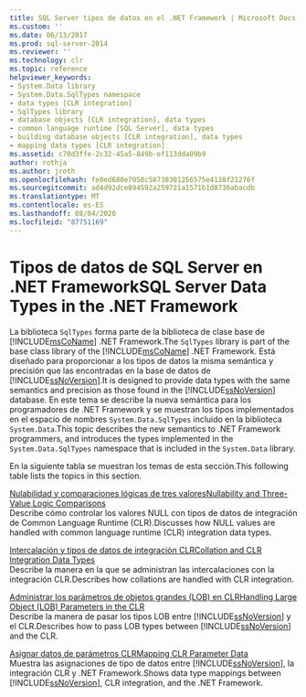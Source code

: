 ```yaml
---
title: SQL Server tipos de datos en el .NET Framework | Microsoft Docs
ms.custom: ''
ms.date: 06/13/2017
ms.prod: sql-server-2014
ms.reviewer: ''
ms.technology: clr
ms.topic: reference
helpviewer_keywords:
- System.Data library
- System.Data.SqlTypes namespace
- data types [CLR integration]
- SqlTypes library
- database objects [CLR integration], data types
- common language runtime [SQL Server], data types
- building database objects [CLR integration], data types
- mapping data types [CLR integration]
ms.assetid: c70d3ffe-2c32-45a5-849b-ef113dda09b9
author: rothja
ms.author: jroth
ms.openlocfilehash: fe0ed680e7050c58738301256575e4138f21276f
ms.sourcegitcommit: ad4d92dce894592a259721a1571b1d8736abacdb
ms.translationtype: MT
ms.contentlocale: es-ES
ms.lasthandoff: 08/04/2020
ms.locfileid: "87751169"
---
```

# <a name="sql-server-data-types-in-the-net-framework"></a><span data-ttu-id="9436c-102">Tipos de datos de SQL Server en .NET Framework</span><span class="sxs-lookup"><span data-stu-id="9436c-102">SQL Server Data Types in the .NET Framework</span></span>
  <span data-ttu-id="9436c-103">La biblioteca `SqlTypes` forma parte de la biblioteca de clase base de [!INCLUDE[msCoName](../../includes/msconame-md.md)] .NET Framework.</span><span class="sxs-lookup"><span data-stu-id="9436c-103">The `SqlTypes` library is part of the base class library of the [!INCLUDE[msCoName](../../includes/msconame-md.md)] .NET Framework.</span></span> <span data-ttu-id="9436c-104">Está diseñado para proporcionar a los tipos de datos la misma semántica y precisión que las encontradas en la base de datos de [!INCLUDE[ssNoVersion](../../includes/ssnoversion-md.md)].</span><span class="sxs-lookup"><span data-stu-id="9436c-104">It is designed to provide data types with the same semantics and precision as those found in the [!INCLUDE[ssNoVersion](../../includes/ssnoversion-md.md)] database.</span></span> <span data-ttu-id="9436c-105">En este tema se describe la nueva semántica para los programadores de .NET Framework y se muestran los tipos implementados en el espacio de nombres `System.Data.SqlTypes` incluido en la biblioteca `System.Data`.</span><span class="sxs-lookup"><span data-stu-id="9436c-105">This topic describes the new semantics to .NET Framework programmers, and introduces the types implemented in the `System.Data.SqlTypes` namespace that is included in the `System.Data` library.</span></span>  
  
 <span data-ttu-id="9436c-106">En la siguiente tabla se muestran los temas de esta sección.</span><span class="sxs-lookup"><span data-stu-id="9436c-106">This following table lists the topics in this section.</span></span>  
  
 [<span data-ttu-id="9436c-107">Nulabilidad y comparaciones lógicas de tres valores</span><span class="sxs-lookup"><span data-stu-id="9436c-107">Nullability and Three-Value Logic Comparisons</span></span>](nullability-and-three-value-logic-comparisons.md)  
 <span data-ttu-id="9436c-108">Describe cómo controlar los valores NULL con tipos de datos de integración de Common Language Runtime (CLR).</span><span class="sxs-lookup"><span data-stu-id="9436c-108">Discusses how NULL values are handled with common language runtime (CLR) integration data types.</span></span>  
  
 [<span data-ttu-id="9436c-109">Intercalación y tipos de datos de integración CLR</span><span class="sxs-lookup"><span data-stu-id="9436c-109">Collation and CLR Integration Data Types</span></span>](collation-and-clr-integration-data-types.md)  
 <span data-ttu-id="9436c-110">Describe la manera en la que se administran las intercalaciones con la integración CLR.</span><span class="sxs-lookup"><span data-stu-id="9436c-110">Describes how collations are handled with CLR integration.</span></span>  
  
 [<span data-ttu-id="9436c-111">Administrar los parámetros de objetos grandes &#40;LOB&#41; en CLR</span><span class="sxs-lookup"><span data-stu-id="9436c-111">Handling Large Object &#40;LOB&#41; Parameters in the CLR</span></span>](handling-large-object-lob-parameters-in-the-clr.md)  
 <span data-ttu-id="9436c-112">Describe la manera de pasar los tipos LOB entre [!INCLUDE[ssNoVersion](../../includes/ssnoversion-md.md)] y el CLR.</span><span class="sxs-lookup"><span data-stu-id="9436c-112">Describes how to pass LOB types between [!INCLUDE[ssNoVersion](../../includes/ssnoversion-md.md)] and the CLR.</span></span>  
  
 [<span data-ttu-id="9436c-113">Asignar datos de parámetros CLR</span><span class="sxs-lookup"><span data-stu-id="9436c-113">Mapping CLR Parameter Data</span></span>](mapping-clr-parameter-data.md)  
 <span data-ttu-id="9436c-114">Muestra las asignaciones de tipo de datos entre [!INCLUDE[ssNoVersion](../../includes/ssnoversion-md.md)], la integración CLR y .NET Framework.</span><span class="sxs-lookup"><span data-stu-id="9436c-114">Shows data type mappings between [!INCLUDE[ssNoVersion](../../includes/ssnoversion-md.md)], CLR integration, and the .NET Framework.</span></span>  
  
  
